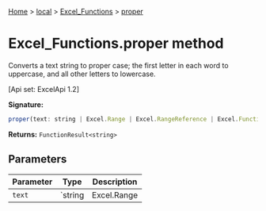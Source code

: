 [Home](./index) &gt; [local](local.md) &gt; [Excel\_Functions](local.excel_functions.md) &gt; [proper](local.excel_functions.proper.md)

# Excel\_Functions.proper method

Converts a text string to proper case; the first letter in each word to uppercase, and all other letters to lowercase. 

 \[Api set: ExcelApi 1.2\]

**Signature:**
```javascript
proper(text: string | Excel.Range | Excel.RangeReference | Excel.FunctionResult<any>): FunctionResult<string>;
```
**Returns:** `FunctionResult<string>`

## Parameters

|  Parameter | Type | Description |
|  --- | --- | --- |
|  `text` | `string | Excel.Range | Excel.RangeReference | Excel.FunctionResult<any>` |  |

